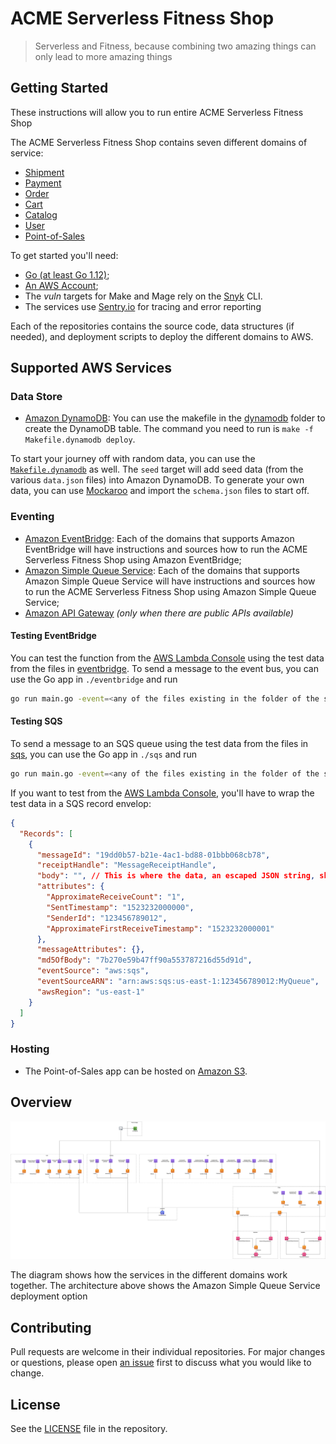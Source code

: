 # ACME Serverless Fitness Shop

> Serverless and Fitness, because combining two amazing things can only lead to more amazing things

## Getting Started

These instructions will allow you to run entire ACME Serverless Fitness Shop

The ACME Serverless Fitness Shop contains seven different domains of service:

* [Shipment](https://github.com/retgits/acme-serverless-shipment)
* [Payment](https://github.com/retgits/acme-serverless-payment)
* [Order](https://github.com/retgits/acme-serverless-order)
* [Cart](https://github.com/retgits/acme-serverless-cart)
* [Catalog](https://github.com/retgits/acme-serverless-catalog)
* [User](https://github.com/retgits/acme-serverless-user)
* [Point-of-Sales](https://github.com/retgits/acme-serverless-pos)

To get started you'll need:

* [Go (at least Go 1.12)](https://golang.org/dl/);
* [An AWS Account](https://portal.aws.amazon.com/billing/signup);
* The _vuln_ targets for Make and Mage rely on the [Snyk](http://snyk.io/) CLI.
* The services use [Sentry.io](https://sentry.io) for tracing and error reporting

Each of the repositories contains the source code, data structures (if needed), and deployment scripts to deploy the different domains to AWS.

## Supported AWS Services

### Data Store

* [Amazon DynamoDB](https://aws.amazon.com/dynamodb/): You can use the makefile in the [dynamodb](./dynamodb) folder to create the DynamoDB table. The command you need to run is `make -f Makefile.dynamodb deploy`.

To start your journey off with random data, you can use the [`Makefile.dynamodb`](./dynamodb/Makefile.dynamodb) as well. The `seed` target will add seed data (from the various `data.json` files) into Amazon DynamoDB. To generate your own data, you can use [Mockaroo](https://www.mockaroo.com/) and import the `schema.json` files to start off.

### Eventing

* [Amazon EventBridge](https://aws.amazon.com/eventbridge/): Each of the domains that supports Amazon EventBridge will have instructions and sources how to run the ACME Serverless Fitness Shop using Amazon EventBridge;
* [Amazon Simple Queue Service](https://aws.amazon.com/sqs/): Each of the domains that supports Amazon Simple Queue Service will have instructions and sources how to run the ACME Serverless Fitness Shop using Amazon Simple Queue Service;
* [Amazon API Gateway](https://aws.amazon.com/api-gateway/) _(only when there are public APIs available)_

#### Testing EventBridge

You can test the function from the [AWS Lambda Console](https://console.aws.amazon.com/lambda/home) using the test data from the files in [eventbridge](./eventbridge/). To send a message to the event bus, you can use the Go app in `./eventbridge` and run

```bash
go run main.go -event=<any of the files existing in the folder of the specific service> -location=<location on disk of the eventbridge folder> -bus=<name of the custom bus> -service=<name of the service>
```

#### Testing SQS

To send a message to an SQS queue using the test data from the files in [sqs](./sqs/), you can use the Go app in `./sqs` and run

```bash
go run main.go -event=<any of the files existing in the folder of the specific service> -location=<location on disk of the sqs folder> -queue=<url of the sqs queue> -service=<name of the service>
```

If you want to test from the [AWS Lambda Console](https://console.aws.amazon.com/lambda/home), you'll have to wrap the test data in a SQS record envelop:

```json
{
  "Records": [
    {
      "messageId": "19dd0b57-b21e-4ac1-bd88-01bbb068cb78",
      "receiptHandle": "MessageReceiptHandle",
      "body": "", // This is where the data, an escaped JSON string, should be pasted
      "attributes": {
        "ApproximateReceiveCount": "1",
        "SentTimestamp": "1523232000000",
        "SenderId": "123456789012",
        "ApproximateFirstReceiveTimestamp": "1523232000001"
      },
      "messageAttributes": {},
      "md5OfBody": "7b270e59b47ff90a553787216d55d91d",
      "eventSource": "aws:sqs",
      "eventSourceARN": "arn:aws:sqs:us-east-1:123456789012:MyQueue",
      "awsRegion": "us-east-1"
    }
  ]
}
```

### Hosting

* The Point-of-Sales app can be hosted on [Amazon S3](https://aws.amazon.com/s3).

## Overview

![architecture](./overview-sqs.png)

The diagram shows how the services in the different domains work together. The architecture above shows the Amazon Simple Queue Service deployment option

## Contributing

Pull requests are welcome in their individual repositories. For major changes or questions, please open [an issue](https://github.com/retgits/acme-serverless/issues) first to discuss what you would like to change.

## License

See the [LICENSE](./LICENSE) file in the repository.
